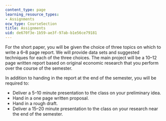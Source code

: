 ```yaml
---
content_type: page
learning_resource_types:
- Assignments
ocw_type: CourseSection
title: Assignments
uid: de670f3e-1b59-ae3f-97ab-b1e56ce79181
---
```


For the short paper, you will be given the choice of three topics on which to write a 6–8 page report. We will provide data sets and suggested techniques for each of the three choices. The main project will be a 10–12 page written report based on original economic research that you perform over the course of the semester.

In addition to handing in the report at the end of the semester, you will be required to:

*   Deliver a 5–10 minute presentation to the class on your preliminary idea.
*   Hand in a one page written proposal.
*   Hand in a rough draft.
*   Deliver a 15–20 minute presentation to the class on your research near the end of the semester.